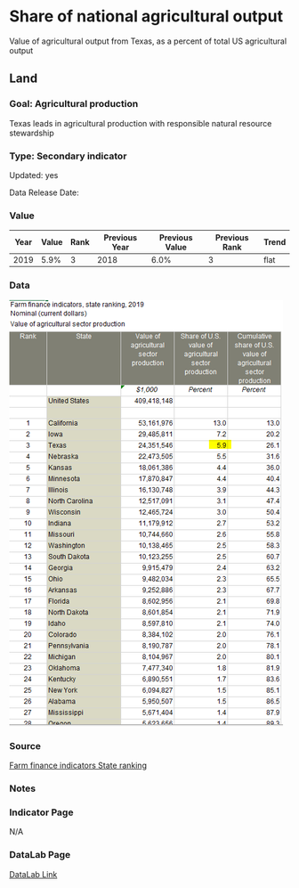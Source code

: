 # Share of national agricultural output

Value of agricultural output from Texas, as a percent of total US agricultural output

## Land

### Goal: Agricultural production

Texas leads in agricultural production with responsible natural resource stewardship

### Type: Secondary indicator

Updated: yes

Data Release Date: 


### Value

| Year      |  Value      | Rank        | Previous Year | Previous Value | Previous Rank | Trend | 
| ----------- | ----------- | ----------- | ----------- | ----------- | ----------- | -----------|
|   2019       | 5.9%       |  3         |      2018   |   6.0%      |      3    |    flat       | 

### Data

![farm](./farm.PNG)

### Source

[Farm finance indicators State ranking](https://data.ers.usda.gov/reports.aspx?ID=17839#P014d0d56d2b14a109de84385f0c5c32c_7_185iT0R0x3)

### Notes


### Indicator Page

N/A


### DataLab Page

[DataLab Link](https://datalab.texas2036.org/rqtpwne/u-s-and-state-farm-income-and-wealth-statistics?accesskey=tfdxddc)
